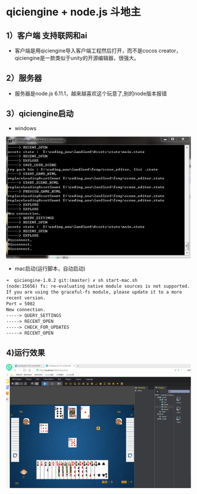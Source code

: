 # qiciengine + node.js 斗地主

## 1）客户端 支持联网和ai
*  客户端是用qiciengine导入客户端工程然后打开，而不是cocos creator，qiciengine是一款类似于unity的开源编辑器，很强大。

## 2）服务器
*  服务器是node.js 6.11.1，越来越喜欢这个玩意了,别的node版本报错

## 3）qiciengine启动

*  windows
  
![](./imgs/1.jpg)

*  mac启动(运行脚本，自动启动)

```
➜  qiciengine-1.0.2 git:(master) ✗ sh start-mac.sh
(node:15656) fs: re-evaluating native module sources is not supported. If you are using the graceful-fs module, please update it to a more recent version.
Port = 5002
New connection.
-----> QUERY_SETTINGS
-----> RECENT_OPEN
-----> CHECK_FOR_UPDATES
-----> RECENT_OPEN
```

## 4)运行效果

![](./imgs/2.jpg)